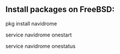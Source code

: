 Install packages on FreeBSD:
---------------------------
pkg install navidrome  

service navidrome onestart  

service navidrome onestatus  


